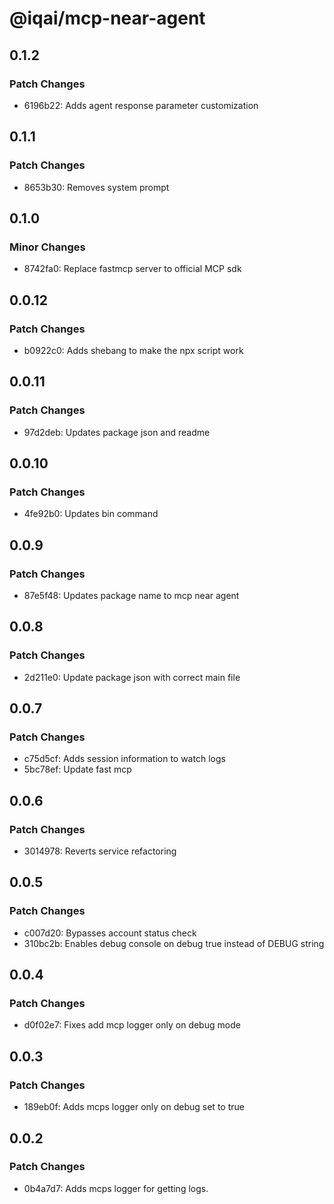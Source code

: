 # @iqai/mcp-near-agent

## 0.1.2

### Patch Changes

- 6196b22: Adds agent response parameter customization

## 0.1.1

### Patch Changes

- 8653b30: Removes system prompt

## 0.1.0

### Minor Changes

- 8742fa0: Replace fastmcp server to official MCP sdk

## 0.0.12

### Patch Changes

- b0922c0: Adds shebang to make the npx script work

## 0.0.11

### Patch Changes

- 97d2deb: Updates package json and readme

## 0.0.10

### Patch Changes

- 4fe92b0: Updates bin command

## 0.0.9

### Patch Changes

- 87e5f48: Updates package name to mcp near agent

## 0.0.8

### Patch Changes

- 2d211e0: Update package json with correct main file

## 0.0.7

### Patch Changes

- c75d5cf: Adds session information to watch logs
- 5bc78ef: Update fast mcp

## 0.0.6

### Patch Changes

- 3014978: Reverts service refactoring

## 0.0.5

### Patch Changes

- c007d20: Bypasses account status check
- 310bc2b: Enables debug console on debug true instead of DEBUG string

## 0.0.4

### Patch Changes

- d0f02e7: Fixes add mcp logger only on debug mode

## 0.0.3

### Patch Changes

- 189eb0f: Adds mcps logger only on debug set to true

## 0.0.2

### Patch Changes

- 0b4a7d7: Adds mcps logger for getting logs.
